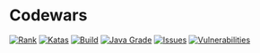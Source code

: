 # Codewars

[![Rank](https://img.shields.io/badge/dynamic/json.svg?color=grey&labelColor=3f67a8&label=3%20kyu&query=%24.honor&url=https%3A%2F%2Fwww.codewars.com%2Fapi%2Fv1%2Fusers%2FParanoidUser)](https://www.codewars.com/users/ParanoidUser)
[![Katas](https://img.shields.io/badge/dynamic/json.svg?color=grey&labelColor=red&label=katas&query=%24.codeChallenges.totalCompleted&url=https%3A%2F%2Fwww.codewars.com%2Fapi%2Fv1%2Fusers%2FParanoidUser)](https://www.codewars.com/users/ParanoidUser)
[![Build](https://img.shields.io/travis/ParanoidUser/codewars.svg)](https://travis-ci.org/ParanoidUser/codewars)
[![Java Grade](https://img.shields.io/lgtm/grade/java/g/ParanoidUser/codewars.svg?label=java)](https://lgtm.com/projects/g/ParanoidUser/codewars/context:java)
[![Issues](https://img.shields.io/codeclimate/issues/ParanoidUser/codewars.svg)](https://codeclimate.com/github/ParanoidUser/codewars)
[![Vulnerabilities](https://img.shields.io/snyk/vulnerabilities/github/ParanoidUser/codewars.svg)](https://snyk.io/test/github/ParanoidUser/codewars)
